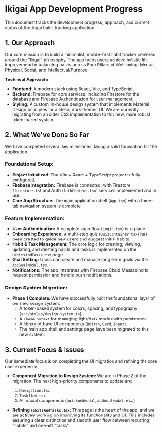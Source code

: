# Ikigai App Development Progress

This document tracks the development progress, approach, and current status of the Ikigai habit-tracking application.

## 1. Our Approach

Our core mission is to build a minimalist, mobile-first habit tracker centered around the "Ikigai" philosophy. The app helps users achieve holistic life improvement by balancing habits across Four Pillars of Well-being: Mental, Physical, Social, and Intellectual/Purpose.

**Technical Approach:**
- **Frontend:** A modern stack using React, Vite, and TypeScript.
- **Backend:** Firebase for core services, including Firestore for the database and Firebase Authentication for user management.
- **Styling:** A custom, in-house design system that implements Material Design principles for a clean, dark-themed UI. We are currently migrating from an older CSS implementation to this new, more robust token-based system.

## 2. What We've Done So Far

We have completed several key milestones, laying a solid foundation for the application.

### Foundational Setup:
- **Project Initialized:** The Vite + React + TypeScript project is fully configured.
- **Firebase Integration:** Firebase is connected, with Firestore (`firestore.ts`) and Auth (`AuthContext.tsx`) services implemented and in use.
- **Core App Structure:** The main application shell (`App.tsx`) with a three-tab navigation system is complete.

### Feature Implementation:
- **User Authentication:** A complete login flow (`Login.tsx`) is in place.
- **Onboarding Experience:** A multi-step quiz (`QuizContainer.tsx`) has been created to guide new users and suggest initial habits.
- **Habit & Task Management:** The core logic for creating, viewing, updating, and deleting habits and tasks is implemented on the `HabitsAndTasks.tsx` page.
- **Goal Setting:** Users can create and manage long-term goals via the `AddGoalModal.tsx`.
- **Notifications:** The app integrates with Firebase Cloud Messaging to request permission and handle push notifications.

### Design System Migration:
- **Phase 1 Complete:** We have successfully built the foundational layer of our new design system.
    - A token-based system for colors, spacing, and typography (`src/styles/design-system.ts`).
    - A `ThemeContext` for managing light/dark modes with persistence.
    - A library of base UI components (`Button`, `Card`, `Input`).
    - The main app shell and settings page have been migrated to this new system.

## 3. Current Focus & Issues

Our immediate focus is on completing the UI migration and refining the core user experience.

- **Component Migration to Design System:** We are in Phase 2 of the migration. The next high-priority components to update are:
    1. `Navigation.tsx`
    2. `TaskItem.tsx`
    3. All modal components (`QuickAddModal`, `AddGoalModal`, etc.)

- **Refining `HabitsAndTasks.tsx`:** This page is the heart of the app, and we are actively working on improving its functionality and UI. This includes ensuring a clear distinction and smooth user flow between recurring "habits" and one-off "tasks".
